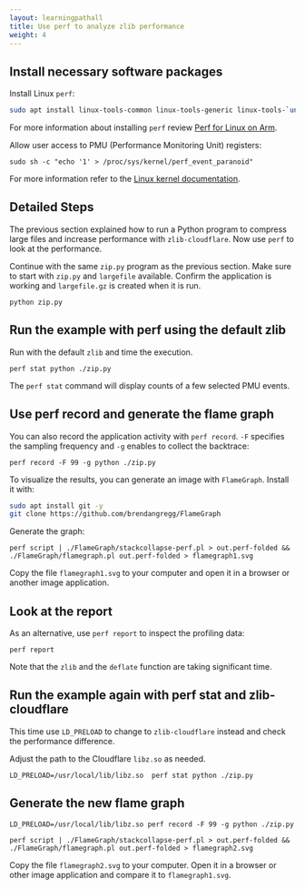 ```yaml
---
layout: learningpathall
title: Use perf to analyze zlib performance
weight: 4
---
```


## Install necessary software packages

Install Linux `perf`:

```bash
sudo apt install linux-tools-common linux-tools-generic linux-tools-`uname -r` -y
```

For more information about installing `perf` review [Perf for Linux on Arm](/install-guides/perf/).

Allow user access to PMU (Performance Monitoring Unit) registers:

```console
sudo sh -c "echo '1' > /proc/sys/kernel/perf_event_paranoid"
```

For more information refer to the [Linux kernel documentation](https://www.kernel.org/doc/html/latest/admin-guide/sysctl/kernel.html#perf-event-paranoid).

## Detailed Steps

The previous section explained how to run a Python program to compress large files and increase performance with `zlib-cloudflare`. Now use `perf` to look at the performance.

Continue with the same `zip.py` program as the previous section. Make sure to start with `zip.py` and `largefile` available. Confirm the application is working and `largefile.gz` is created when it is run.

```console
python zip.py
```

## Run the example with perf using the default zlib

Run with the default `zlib` and time the execution.

```console
perf stat python ./zip.py
```

The `perf stat` command will display counts of a few selected PMU events.

## Use perf record and generate the flame graph

You can also record the application activity with `perf record`. `-F` specifies the sampling frequency and `-g` enables to collect the backtrace:

```console
perf record -F 99 -g python ./zip.py
```

To visualize the results, you can generate an image with `FlameGraph`. Install it with:

```bash
sudo apt install git -y
git clone https://github.com/brendangregg/FlameGraph
```

Generate the graph:

```console
perf script | ./FlameGraph/stackcollapse-perf.pl > out.perf-folded && ./FlameGraph/flamegraph.pl out.perf-folded > flamegraph1.svg
```

Copy the file `flamegraph1.svg` to your computer and open it in a browser or another image application.

## Look at the report

As an alternative, use `perf report` to inspect the profiling data:

```console
perf report
```

Note that the `zlib` and the `deflate` function are taking significant time.

## Run the example again with perf stat and zlib-cloudflare

This time use `LD_PRELOAD` to change to `zlib-cloudflare` instead and check the performance difference.

Adjust the path to the Cloudflare `libz.so` as needed.

```console
LD_PRELOAD=/usr/local/lib/libz.so  perf stat python ./zip.py
```

## Generate the new flame graph

```console
LD_PRELOAD=/usr/local/lib/libz.so perf record -F 99 -g python ./zip.py
```

```console
perf script | ./FlameGraph/stackcollapse-perf.pl > out.perf-folded && ./FlameGraph/flamegraph.pl out.perf-folded > flamegraph2.svg
```

Copy the file `flamegraph2.svg` to your computer. Open it in a browser or other image application and compare it to `flamegraph1.svg`.